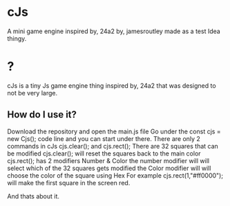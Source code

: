 # cJs
A mini game engine inspired by, 24a2 by, jamesroutley made as a test Idea thingy.
# ?
cJs is a tiny Js game engine thing inspired by, 24a2 that was designed to not be very large.
## How do I use it?
Download the repository and open the main.js file
  Go under the  const cjs = new Cjs();  code line and you can start under there.
  There are only 2 commands in cJs
  cjs.clear(); and cjs.rect();
  There are 32 squares that can be modified
  cjs.clear(); will reset the squares back to the main color
  cjs.rect(); has 2 modifiers Number & Color
  the number modifier will will select which of the 32 squares gets modified
  the Color modifier will will choose the color of the square using Hex
  For example cjs.rect(1,"#ff0000"); will make the first square in the screen red.

And thats about it.
